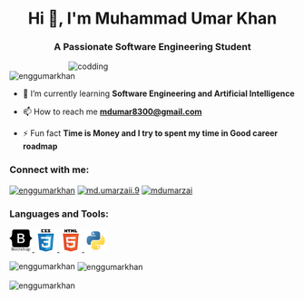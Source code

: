 
<h1 align="center">Hi 👋, I'm Muhammad Umar Khan</h1>
<h3 align="center">A Passionate Software Engineering Student</h3>

<img align="right" alt="codding" width="400" src="https://www.iihglobal.com/wp-content/uploads/2019/02/dcsad-1.gif">

<p align="left"> <img src="https://komarev.com/ghpvc/?username=enggumarkhan&label=Profile%20views&color=0e75b6&style=flat" alt="enggumarkhan" /> </p>

- 🌱 I’m currently learning **Software Engineering and Artificial Intelligence**

- 📫 How to reach me **mdumar8300@gmail.com**

- ⚡ Fun fact **Time is Money and I try to spent my time in Good career roadmap**

<h3 align="left">Connect with me:</h3>
<p align="left">
<a href="https://twitter.com/enggumarkhan" target="blank"><img align="center" src="https://raw.githubusercontent.com/rahuldkjain/github-profile-readme-generator/master/src/images/icons/Social/twitter.svg" alt="enggumarkhan" height="30" width="40" /></a>
<a href="https://fb.com/md.umarzaii.9" target="blank"><img align="center" src="https://raw.githubusercontent.com/rahuldkjain/github-profile-readme-generator/master/src/images/icons/Social/facebook.svg" alt="md.umarzaii.9" height="30" width="40" /></a>
<a href="https://instagram.com/mdumarzai" target="blank"><img align="center" src="https://raw.githubusercontent.com/rahuldkjain/github-profile-readme-generator/master/src/images/icons/Social/instagram.svg" alt="mdumarzai" height="30" width="40" /></a>
</p>

<h3 align="left">Languages and Tools:</h3>
<p align="left"> <a href="https://getbootstrap.com" target="_blank" rel="noreferrer"> <img src="https://raw.githubusercontent.com/devicons/devicon/master/icons/bootstrap/bootstrap-plain-wordmark.svg" alt="bootstrap" width="40" height="40"/> </a> <a href="https://www.w3schools.com/css/" target="_blank" rel="noreferrer"> <img src="https://raw.githubusercontent.com/devicons/devicon/master/icons/css3/css3-original-wordmark.svg" alt="css3" width="40" height="40"/> </a> <a href="https://www.w3.org/html/" target="_blank" rel="noreferrer"> <img src="https://raw.githubusercontent.com/devicons/devicon/master/icons/html5/html5-original-wordmark.svg" alt="html5" width="40" height="40"/> </a> <a href="https://www.python.org" target="_blank" rel="noreferrer"> <img src="https://raw.githubusercontent.com/devicons/devicon/master/icons/python/python-original.svg" alt="python" width="40" height="40"/> </a> </p>

<p><img align="left" src="https://github-readme-stats.vercel.app/api/top-langs?username=enggumarkhan&show_icons=true&locale=en&layout=compact" alt="enggumarkhan" /></p>

<p>&nbsp;<img align="center" src="https://github-readme-stats.vercel.app/api?username=enggumarkhan&show_icons=true&locale=en" alt="enggumarkhan" /></p>

<p><img align="center" src="https://github-readme-streak-stats.herokuapp.com/?user=enggumarkhan&" alt="enggumarkhan" /></p>
